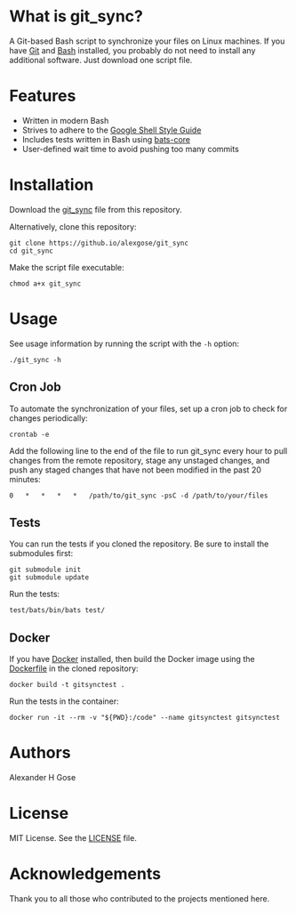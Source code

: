 # What is git_sync?

A Git-based Bash script to synchronize your files on Linux machines. If you have [Git](https://git-scm.com) and [Bash](https://www.gnu.org/software/bash/) installed, you probably do not need to install any additional software.  Just download one script file.

# Features

* Written in modern Bash
* Strives to adhere to the [Google Shell Style Guide](https://google.github.io/styleguide/shellguide.html)
* Includes tests written in Bash using [bats-core](https://github.com/bats-core/bats-core)
* User-defined wait time to avoid pushing too many commits

# Installation 

Download the [git_sync](git_sync) file from this repository.

Alternatively, clone this repository:

```
git clone https://github.io/alexgose/git_sync
cd git_sync
```

Make the script file executable:

```
chmod a+x git_sync
```

# Usage

See usage information by running the script with the `-h` option:

```
./git_sync -h
```

## Cron Job

To automate the synchronization of your files, set up a cron job to check for changes periodically:

```
crontab -e
```

Add the following line to the end of the file to run git_sync every hour to pull changes from the remote repository, stage any unstaged changes, and push any staged changes that have not been modified in the past 20 minutes:

```
0   *   *   *   *   /path/to/git_sync -psC -d /path/to/your/files
```

## Tests

You can run the tests if you cloned the repository.  Be sure to install the submodules first:

```
git submodule init
git submodule update
```

Run the tests:

```
test/bats/bin/bats test/
```

## Docker

If you have [Docker](https://docker.com) installed, then build the Docker image using the [Dockerfile](Dockerfile) in the cloned repository:

```
docker build -t gitsynctest .
```

Run the tests in the container:

```
docker run -it --rm -v "${PWD}:/code" --name gitsynctest gitsynctest
```

# Authors

Alexander H Gose

# License

MIT License.  See the [LICENSE](LICENSE) file.

# Acknowledgements

Thank you to all those who contributed to the projects mentioned here.
